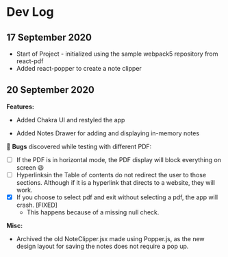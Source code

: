 # Dev Log

## 17 September 2020

- Start of Project - initialized using the sample webpack5 repository from react-pdf
- Added react-popper to create a note clipper

## 20 September 2020

**Features:**

- Added Chakra UI and restyled the app

- Added Notes Drawer for adding and displaying in-memory notes

🐛 **Bugs** discovered while testing with different PDF:

- [ ] If the PDF is in horizontal mode, the PDF display will block everything on screen 😆
- [ ] Hyperlinksin the Table of contents do not redirect the user to those sections. Although if it is a hyperlink that directs to a website, they will work.
- [x] If you choose to select pdf and exit without selecting a pdf, the app will crash. [FIXED]
  - This happens because of a missing null check.

**Misc:**

- Archived the old NoteClipper.jsx made using Popper.js, as the new design layout for saving the notes does not require a pop up.

